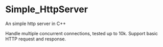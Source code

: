 # Simple_HttpServer
An simple http server in C++

Handle multiple concurrent connections, tested up to 10k.
Support basic HTTP request and response. 
